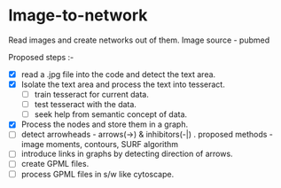 Image-to-network
================

Read images and create networks out of them. Image source - pubmed

Proposed steps :-
- [x] read a .jpg file into the code and detect the text area.
- [x] Isolate the text area and process the text into tesseract. 
  - [ ] train tesseract for current data.
  - [ ] test tesseract with the data.
  - [ ] seek help from semantic concept of data. 
- [x]  Process the nodes and store them in a graph.
- [ ] detect arrowheads - arrows(->) & inhibitors(-|) .
        proposed methods - image moments, contours, SURF algorithm
- [ ] introduce links in graphs by detecting direction of arrows.
- [ ] create GPML files.
- [ ] process GPML files in s/w like cytoscape.

